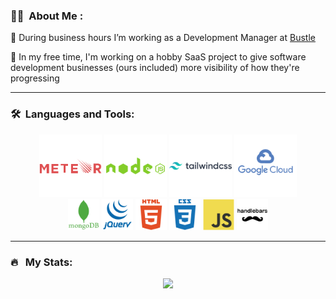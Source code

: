 <!--
**Mr-Jabes/Mr-Jabes** is a ✨ _special_ ✨ repository because its `README.md` (this file) appears on your GitHub profile.

Here are some ideas to get you started:

- 🔭 I’m currently working on ...
- 🌱 I’m currently learning ...
- 👯 I’m looking to collaborate on ...
- 🤔 I’m looking for help with ...
- 💬 Ask me about ...
- 📫 How to reach me: ...
- 😄 Pronouns: ...
- ⚡ Fun fact: ...
-->

### :man_technologist: &nbsp;About Me :

:briefcase: During business hours I’m working as a Development Manager at [Bustle](https://bustle.tech)

:seedling: In my free time, I'm working on a hobby SaaS project to give software development businesses (ours included) more visibility of how they're progressing

---
### 🛠 &nbsp;Languages and Tools:
<div align="center">
  <img src="https://github.com/devicons/devicon/blob/master/icons/meteor/meteor-plain-wordmark.svg" title="Meteor JS" alt="Meteor JS" width="100" height="100"/>
  <img src="https://github.com/devicons/devicon/blob/master/icons/nodejs/nodejs-plain-wordmark.svg" title="Node JS" alt="Node JS" width="100" height="100"/>
  <img src="https://github.com/devicons/devicon/blob/master/icons/tailwindcss/tailwindcss-original-wordmark.svg" title="Tailwindcss" alt="Tailwindcss" width="100" height="100"/>
  <img src="https://github.com/devicons/devicon/blob/master/icons/googlecloud/googlecloud-plain-wordmark.svg" title="GCP" alt="GCP" width="100" height="100"/>
</div>
<div align="center">
  <img src="https://github.com/devicons/devicon/blob/master/icons/mongodb/mongodb-plain-wordmark.svg" title="MongoDB" alt="MongoDB" width="50" height="50"/>
  <img src="https://github.com/devicons/devicon/blob/master/icons/jquery/jquery-plain-wordmark.svg" title="jQuery" alt="jQuery" width="50" height="50"/>
  <img src="https://github.com/devicons/devicon/blob/master/icons/html5/html5-plain-wordmark.svg" title="HTML5" alt="HTML5" width="50" height="50"/>     
  <img src="https://github.com/devicons/devicon/blob/master/icons/css3/css3-plain-wordmark.svg" title="CSS3" alt="CSS3" width="50" height="50"/>
  <img src="https://github.com/devicons/devicon/blob/master/icons/javascript/javascript-original.svg" title="Javascript" alt="Javascript" width="50" height="50"/>
  <img src="https://github.com/devicons/devicon/blob/master/icons/handlebars/handlebars-original-wordmark.svg" title="Handlebars" alt="Handlebars" width="50" height="50"/>
</div>

---
### 🔥 &nbsp; My Stats:

<div align="center">
  <img src="http://github-readme-streak-stats.herokuapp.com?user=Mr-Jabes&theme=dark"/>
</div>
